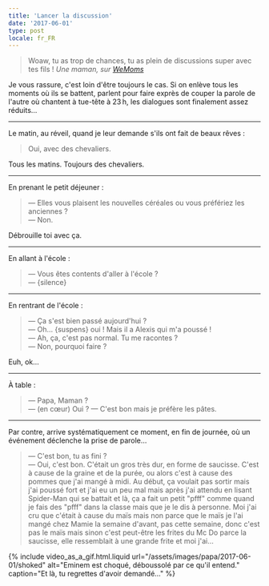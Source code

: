 ```yaml
---
title: 'Lancer la discussion'
date: '2017-06-01'
type: post
locale: fr_FR
---
```


> Woaw, tu as trop de chances, tu as plein de discussions super avec tes fils !
> <cite>Une maman, sur [WeMoms](/2016/01/wemoms-app/)</cite>

Je vous rassure, c'est loin d'être toujours le cas. Si on enlève tous les moments où ils se battent, parlent pour faire exprès de couper la parole de l'autre où chantent à tue-tête à 23&#8239;h, les dialogues sont finalement assez réduits…

<!-- more -->

***

Le matin, au réveil, quand je leur demande s'ils ont fait de beaux rêves :

> Oui, avec des chevaliers.

Tous les matins. Toujours des chevaliers.

***

En prenant le petit déjeuner :

> — Elles vous plaisent les nouvelles céréales ou vous préfériez les anciennes ?  
> — Non.

Débrouille toi avec ça.

***

En allant à l'école :

> — Vous êtes contents d'aller à l'école ?  
> — {silence}

***

En rentrant de l'école :

> — Ça s'est bien passé aujourd'hui ?  
> — Oh… {suspens} oui ! Mais il a Alexis qui m'a poussé !  
> — Ah, ça, c'est pas normal. Tu me racontes ?  
> — Non, pourquoi faire ?

Euh, ok…

***

À table :

> — Papa, Maman ?  
> — (en cœur) Oui ?
> — C'est bon mais je préfère les pâtes.

***

Par contre, arrive systématiquement ce moment, en fin de journée, où un événement déclenche la prise de parole…

> — C'est bon, tu as fini ?  
> — Oui, c'est bon. C'était un gros très dur, en forme de saucisse. C'est à cause de la graine et de la purée, ou alors c'est à cause des pommes que j'ai mangé à midi. Au début, ça voulait pas sortir mais j'ai poussé fort et j'ai eu un peu mal mais après j'ai attendu en lisant Spider-Man qui se battait et là, ça a fait un petit "pfff" comme quand je fais des "pfff" dans la classe mais que je le dis à personne. Moi j'ai cru que c'était à cause du maïs mais non parce que le maïs je l'ai mangé chez Mamie la semaine d'avant, pas cette semaine, donc c'est pas le maïs mais sinon c'est peut-être les frites du Mc Do parce la saucisse, elle ressemblait à une grande frite et moi j'ai…

{% include video_as_a_gif.html.liquid
url="/assets/images/papa/2017-06-01/shoked"
alt="Eminem est choqué, déboussolé par ce qu'il entend."
caption="Et là, tu regrettes d'avoir demandé…"
%}
